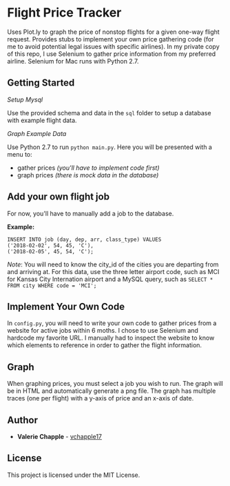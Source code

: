 # Flight Price Tracker

Uses Plot.ly to graph the price of nonstop flights for a given one-way flight request.  Provides stubs to implement your own price gathering code (for me to avoid potential legal issues with specific airlines).  In my private copy of this repo, I use Selenium to gather price information from my preferred airline.  Selenium for Mac runs with Python 2.7.

## Getting Started

_Setup Mysql_

Use the provided schema and data in the `sql` folder to setup a database with example flight data.

_Graph Example Data_

Use Python 2.7 to run `python main.py`.  Here you will be presented with a menu to: 
* gather prices _(you'll have to implement code first)_
* graph prices _(there is mock data in the database)_

## Add your own flight job

For now, you'll have to manually add a job to the database.

**Example:**
```
INSERT INTO job (day, dep, arr, class_type) VALUES
('2018-02-02', 54, 45, 'C'),
('2018-02-05', 45, 54, 'C');
```
_Note_: You will need to know the city_id of the cities you are departing from and arriving at.  For this data, use the three letter airport code, such as MCI for Kansas City Internation airport and a MySQL query, such as `SELECT * FROM city WHERE code = 'MCI';`

## Implement Your Own Code

In `config.py`, you will need to write your own code to gather prices from a website for active jobs within 6 moths. I chose to use Selenium and hardcode my favorite URL.  I manually had to inspect the website to know which elements to reference in order to gather the flight information.

## Graph

When graphing prices, you must select a job you wish to run.  The graph will be in HTML and automatically generate a png file.  The graph has multiple traces (one per flight) with a y-axis of price and an x-axis of date.

## Author

* **Valerie Chapple** - [vchapple17](https://github.com/vchapple17)

## License

This project is licensed under the MIT License.

